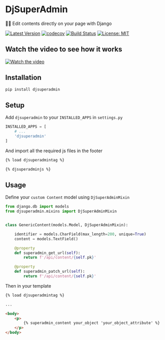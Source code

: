 # DjSuperAdmin

✍🏻 Edit contents directly on your page with Django

[![Latest Version](https://img.shields.io/pypi/v/djsuperadmin.svg)](https://pypi.python.org/pypi/djsuperadmin/)
[![codecov](https://codecov.io/gh/lotrekagency/djsuperadmin/branch/master/graph/badge.svg)](https://codecov.io/gh/lotrekagency/djsuperadmin)
[![Build Status](https://travis-ci.org/lotrekagency/djsuperadmin.svg?branch=master)](https://travis-ci.org/lotrekagency/djsuperadmin)
[![License: MIT](https://img.shields.io/badge/License-MIT-blue.svg)](https://github.com/lotrekagency/djsuperadmin/blob/master/LICENSE)

## Watch the video to see how it works

[![Watch the video](https://img.youtube.com/vi/dunHa2HvoE0/0.jpg)](https://youtu.be/dunHa2HvoE0)

## Installation

```sh
pip install djsuperadmin
```

## Setup

Add `djsuperadmin` to your `INSTALLED_APPS` in `settings.py`

```py
INSTALLED_APPS = [
    # ...
    'djsuperadmin'
]
```

And import all the required js files in the footer

```html
{% load djsuperadmintag %}

{% djsuperadminjs %}
```

## Usage

Define your `custom Content` model using `DjSuperAdminMixin`

```py
from django.db import models
from djsuperadmin.mixins import DjSuperAdminMixin


class GenericContent(models.Model, DjSuperAdminMixin):

    identifier = models.CharField(max_length=200, unique=True)
    content = models.TextField()

    @property
    def superadmin_get_url(self):
        return f'/api/content/{self.pk}'

    @property
    def superadmin_patch_url(self):
        return f'/api/content/{self.pk}'
```

Then in your template

```html
{% load djsuperadmintag %}

...

<body>
    <p>
        {% superadmin_content your_object 'your_object_attribute' %}
    </p>
</body>
```
